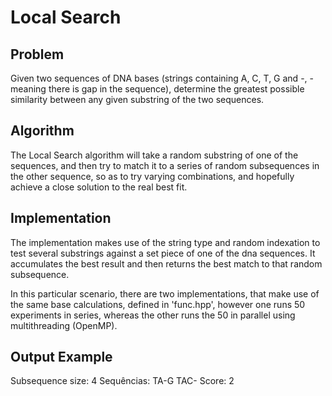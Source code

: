 # Local Search

## Problem

Given two sequences of DNA bases (strings containing A, C, T, G and -, - meaning there is gap in the sequence), determine the greatest possible similarity between any given substring of the two sequences.

## Algorithm

The Local Search algorithm will take a random substring of one of the sequences, and then try to match it to a series of random subsequences in the other sequence, so as to try varying combinations, and hopefully achieve a close solution to the real best fit.


## Implementation

The implementation makes use of the string type and random indexation to test several substrings against a set piece of one of the dna sequences. It accumulates the best result and then returns the best match to that random subsequence.

In this particular scenario, there are two implementations, that make use of the same base calculations, defined in 'func.hpp', however one runs 50 experiments in series, whereas the other runs the 50 in parallel using multithreading (OpenMP).

## Output Example
 
Subsequence size: 4
Sequências:
TA-G
TAC-
Score: 2